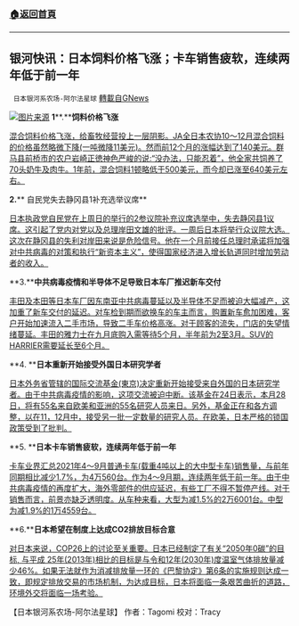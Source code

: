 ###  [:house:返回首頁](https://github.com/ourhimalayas/txt)
---


## 银河快讯：日本饲料价格飞涨；卡车销售疲软，连续两年低于前一年
` 日本银河系农场-阿尔法星球` [轉載自GNews](https://gnews.org/zh-hans/1616720/)

![](https://assets.gnews.org/wp-content/uploads/2021/10/图片1-82.png)[图片来源](https://news.yahoo.co.jp/)
**1****.****饲料价格飞涨**

[混合饲料价格飞涨，给畜牧经营投上一层阴影。JA全日本农协10〜12月混合饲料的价格虽然略微下降(一吨微降11美元)。然而前12个月的涨幅达到了140美元。群马县前桥市的农户岩崎正徳神色严峻的说:“没办法，只能忍着”，他全家共饲养了70头奶牛及肉牛。1年前，混合饲料1顿略低于500美元，而今却已涨至640美元左右。](https://news.yahoo.co.jp/articles/8bd08b787d3adef61517a0d43ad5f9f770379901?page=1)

**2.**** 自民党失去静冈县1补充选举议席**

[日本执政党自民党在上周日的举行的2参议院补充议席选举中，失去静冈县1议席。这引起了党内对党以及总理岸田文雄的批评。一周后日本将举行众议院大选。这次在静冈县的失利对岸田来说是危险信号。他在一个月前接任总理时承诺将加强对中共病毒的对策和执行“新资本主义”，使得国家经济进入增长轨道同时增加劳动者的收入。](https://mainichi.jp/english/articles/20211024/p2g/00m/0na/008000c)

**3.****中共病毒疫情和半导体不足导致日本车厂推迟新车交付**

[丰田及本田等日本车厂因东南亚中共病毒蔓延以及半导体不足而被迫大幅减产，这加重了新车交付的延迟。对车检到期而欲换车的车主而言，购置新车愈加困难，客户开始加速流入二手市场，导致二手车价格高涨。对于顾客的流失，门店的失望情绪蔓延。丰田的雅力士在九月底购入需等待5个月，半年前为2至3月。SUV的HARRIER需要延长至6个月。](https://china.kyodonews.net/news/2021/10/3cb190bb5de0.html)

**4. ****日本重新开始接受外国日本研究学者**

[日本外务省管辖的国际交流基金(東京)决定重新开始接受来自外国的日本研究学者。由于中共病毒疫情的影响，这项交流被迫中断。该基金在24日表示，本月28日，将有55名来自欧美和亚洲的55名研究人员来日。另外，基金正在和各方调整，以在11，12月中，接受另一批一定数量的研究人员。在欧美，日本严格的锁国政策受到了批判。](https://english.kyodonews.net/news/2021/10/2fea64f896e3-japan-institute-to-receive-intl-scholars-as-exception-to-covid-rules.html)

**5. ****日本卡车销售疲软，连续两年低于前一年**

[卡车业界汇总2021年4～9月普通卡车(载重4吨以上的大中型卡车)销售量，与前年同期相比减少1.7%，为4万560台。作为4～9月期，连续两年低于前一年。由于中共病毒疫情的再度扩大，海外零部件的供应延迟，有些工厂不得不暂停产线。对于销售而言，前景亦缺乏透明度。从车种来看，大型为减1.5%的2万6001台。中型为减1.9%的1万4559台。](https://news.yahoo.co.jp/articles/792f6cb086e28be02b9deadb08c1d521e47148bf)

**6.****日本希望在制度上达成CO2排放目标合意**

[对日本来说，COP26上的讨论至关重要。日本已经制定了有关“2050年0碳”的目标,  与平成 25年(2013年)相比的目标是与令和12年(2030年)度温室气体排放量减少46%。如果无法就作为消减排放量一环的《巴黎协定》第6条的实施规则达成一致，即规定排放交易的市场机制，为达成目标，日本将面临一条艰苦曲折的道路，环境外交将面临一场考验。](https://news.yahoo.co.jp/articles/8152c7e2fd04b4bdbfaa3b5041e6306057f0d05e)

【日本银河系农场-阿尔法星球】
作者：Tagomi
校对：Tracy

